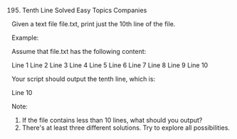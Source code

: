 195. Tenth Line
Solved
Easy
Topics
Companies

Given a text file file.txt, print just the 10th line of the file.

Example:

Assume that file.txt has the following content:

Line 1
Line 2
Line 3
Line 4
Line 5
Line 6
Line 7
Line 8
Line 9
Line 10

Your script should output the tenth line, which is:

Line 10

Note:
1. If the file contains less than 10 lines, what should you output?
2. There's at least three different solutions. Try to explore all possibilities.

